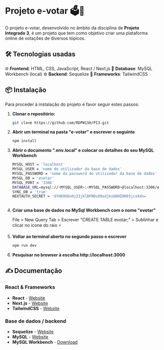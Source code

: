 # Projeto e-votar 🗳️🛜

O projeto e-votar, desenvolvido no âmbito da disciplina de **Projeto Integrado 3**, é um projeto que tem como objetivo criar uma plataforma online de votações de diversos tópicos.

## 🛠️ Tecnologias usadas

   🌐 **Frontend**: HTML, CSS, JavaScript, React / Next.js
   💾 **Database**: MySQL Workbench (local)
   ⚙️ **Backend**: Sequelize
   🚅 **Frameworks**: TailwindCSS 

## 📦 Instalação

Para proceder à instalação do projeto é favor seguir estes passos:

  
1. **Clonar o repositório:**
   ```bash
   git clone https://github.com/RDPW1SH/PI3.git

2. **Abrir um terminal na pasta "e-votar" e escrever o seguinte**

	 ```bash
	 npm install 
	 
3. **Abrir o documento ".env.local" e colocar os detalhes do seu MySQL Workbench**
		
	```bash
 	MYSQL_HOST = 'localhost'
	MYSQL_USER = 'nome do utilizador da base de dados'
	MYSQL_PASSWORD = 'nome da password do utilizador da base de dados'
	MYSQL_DB = 'evotar'
	MYSQL_PORT = '3306'
	DATABASE_URL=mysql://<MYSQL_USER>:<MYSQL_PASSWORD>@localhost:3306/evotar
	SYNC_DB = 'true'
	NEXTAUTH_SECRET = 'dYH89SDu9j23jklDFNDs89sdjksbDHIOK03jcxXdn=
		
4. **Criar uma base de dados no MySql Workbench com o nome "evotar"**

      File > New Query Tab > Escrever "CREATE TABLE evotar;" > Sublinhar e clicar no icone do raio ⚡

5. **Voltar ao terminal aberto no segundo passo e escrever**

    ```bash
    npm run dev

6. **Pesquisar no browser à escolha http://localhost:3000**
	
## ✍️ Documentação

### React & Frameworks

- **React** -  [Website](https://react.dev/)
- **Next.js** - [Website](https://nextjs.org/)
- **TailwindCSS** - [Website](https://tailwindcss.com/)

### Base de dados / backend

- **Sequelize** - [Website](https://sequelize.org/)
- **MySQL** - [Website](https://www.mysql.com/products/workbench/)
- **MySQL Workbench** - [Download](https://dev.mysql.com/downloads/workbench/)



